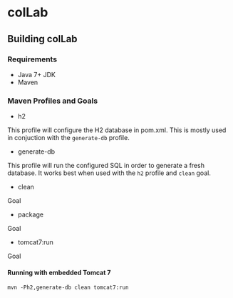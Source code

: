 # colLab
## Building colLab

### Requirements
* Java 7+ JDK
* Maven

### Maven Profiles and Goals

* h2

This profile will configure the H2 database in pom.xml.  This is mostly used in conjuction with
the `generate-db` profile.

* generate-db

This profile will run the configured SQL in order to generate a fresh database.  It works best
when used with the `h2` profile and `clean` goal.

* clean

Goal

* package

Goal

* tomcat7:run

Goal

#### Running with embedded Tomcat 7

    mvn -Ph2,generate-db clean tomcat7:run

